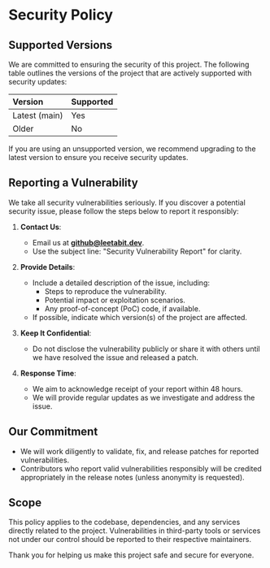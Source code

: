# Security Policy

## Supported Versions

We are committed to ensuring the security of this project. The following table
outlines the versions of the project that are actively supported with security
updates:

| **Version**   | **Supported** |
| :------------ | :------------ |
| Latest (main) | Yes           |
| Older         | No            |

If you are using an unsupported version, we recommend upgrading to the latest
version to ensure you receive security updates.

## Reporting a Vulnerability

We take all security vulnerabilities seriously. If you discover a potential
security issue, please follow the steps below to report it responsibly:

1. **Contact Us**:
   - Email us at **github@leetabit.dev**.
   - Use the subject line: "Security Vulnerability Report" for clarity.

2. **Provide Details**:
   - Include a detailed description of the issue, including:
     - Steps to reproduce the vulnerability.
     - Potential impact or exploitation scenarios.
     - Any proof-of-concept (PoC) code, if available.
   - If possible, indicate which version(s) of the project are affected.

3. **Keep It Confidential**:
   - Do not disclose the vulnerability publicly or share it with others until we
     have resolved the issue and released a patch.

4. **Response Time**:
   - We aim to acknowledge receipt of your report within 48 hours.
   - We will provide regular updates as we investigate and address the issue.

## Our Commitment

- We will work diligently to validate, fix, and release patches for reported
  vulnerabilities.
- Contributors who report valid vulnerabilities responsibly will be credited
  appropriately in the release notes (unless anonymity is requested).

## Scope

This policy applies to the codebase, dependencies, and any services directly
related to the project. Vulnerabilities in third-party tools or services not
under our control should be reported to their respective maintainers.

Thank you for helping us make this project safe and secure for everyone.
